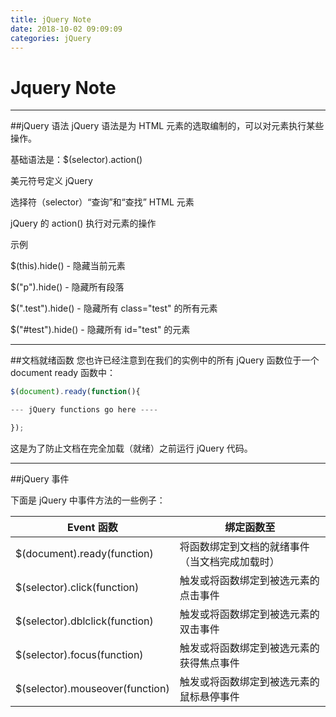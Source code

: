 ```yaml
---
title: jQuery Note
date: 2018-10-02 09:09:09
categories: jQuery
---
```

# Jquery Note


---

##jQuery 语法
jQuery 语法是为 HTML 元素的选取编制的，可以对元素执行某些操作。

基础语法是：$(selector).action()

美元符号定义 jQuery

选择符（selector）“查询”和“查找” HTML 元素

jQuery 的 action() 执行对元素的操作

示例

$(this).hide() - 隐藏当前元素

$("p").hide() - 隐藏所有段落

$(".test").hide() - 隐藏所有 class="test" 的所有元素

$("#test").hide() - 隐藏所有 id="test" 的元素



---

##文档就绪函数
您也许已经注意到在我们的实例中的所有 jQuery 函数位于一个 document ready 函数中：
```javascript
$(document).ready(function(){

--- jQuery functions go here ----

});
```
这是为了防止文档在完全加载（就绪）之前运行 jQuery 代码。


---


##jQuery 事件

下面是 jQuery 中事件方法的一些例子：

| Event 函数 | 绑定函数至 |
|--|--|
|$(document).ready(function)	|将函数绑定到文档的就绪事件（当文档完成加载时）|
|$(selector).click(function)	|触发或将函数绑定到被选元素的点击事件|
|$(selector).dblclick(function)	|触发或将函数绑定到被选元素的双击事件|
|$(selector).focus(function)	|触发或将函数绑定到被选元素的获得焦点事件|
|$(selector).mouseover(function)	|触发或将函数绑定到被选元素的鼠标悬停事件|